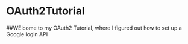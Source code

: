 # OAuth2Tutorial

##WElcome to my OAuth2 Tutorial, where I figured out how to set up a Google login API
